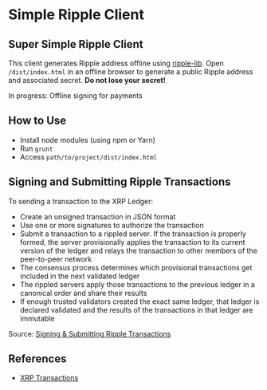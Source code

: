 Simple Ripple Client
====================
## Super Simple Ripple Client
This client generates Ripple address offline using [ripple-lib](https://github.com/ripple/ripple-lib).
Open `/dist/index.html` in an offline browser to generate a public Ripple address and associated secret.
**Do not lose your secret!**

In progress: Offline signing for payments

## How to Use
* Install node modules (using npm or Yarn)
* Run `grunt`
* Access `path/to/project/dist/index.html`

## Signing and Submitting Ripple Transactions

To sending a transaction to the XRP Ledger:

* Create an unsigned transaction in JSON format
* Use one or more signatures to authorize the transaction
* Submit a transaction to a rippled server. If the transaction is properly formed, the server provisionally applies the transaction to its current version of the ledger and relays the transaction to other members of the peer-to-peer network
* The consensus process determines which provisional transactions get included in the next validated ledger
* The rippled servers apply those transactions to the previous ledger in a canonical order and share their results
* If enough trusted validators created the exact same ledger, that ledger is declared validated and the results of the transactions in that ledger are immutable

Source: [Signing & Submitting Ripple Transactions][ripple-signing]

## References
* [XRP Transactions](https://ripple.com/build/transactions/signing-and-submitting-transactions)

[ripple-signing]: https://ripple.com/build/transactions/signing-and-submitting-transactions
